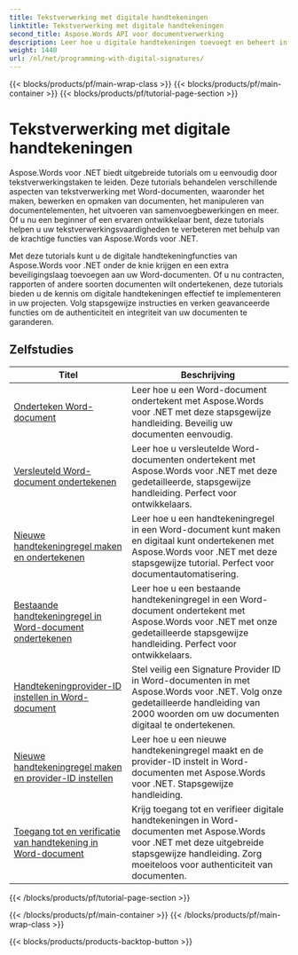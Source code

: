 ```yaml
---
title: Tekstverwerking met digitale handtekeningen
linktitle: Tekstverwerking met digitale handtekeningen
second_title: Aspose.Words API voor documentverwerking
description: Leer hoe u digitale handtekeningen toevoegt en beheert in Word-documenten met Aspose.Words voor .NET. De tutorials leiden u door de stappen om digitale handtekeningen te genereren en ze toe te voegen aan uw documenten.
weight: 1440
url: /nl/net/programming-with-digital-signatures/
---
```


{{< blocks/products/pf/main-wrap-class >}}
{{< blocks/products/pf/main-container >}}
{{< blocks/products/pf/tutorial-page-section >}}

# Tekstverwerking met digitale handtekeningen

Aspose.Words voor .NET biedt uitgebreide tutorials om u eenvoudig door tekstverwerkingstaken te leiden. Deze tutorials behandelen verschillende aspecten van tekstverwerking met Word-documenten, waaronder het maken, bewerken en opmaken van documenten, het manipuleren van documentelementen, het uitvoeren van samenvoegbewerkingen en meer. Of u nu een beginner of een ervaren ontwikkelaar bent, deze tutorials helpen u uw tekstverwerkingsvaardigheden te verbeteren met behulp van de krachtige functies van Aspose.Words voor .NET.

Met deze tutorials kunt u de digitale handtekeningfuncties van Aspose.Words voor .NET onder de knie krijgen en een extra beveiligingslaag toevoegen aan uw Word-documenten. Of u nu contracten, rapporten of andere soorten documenten wilt ondertekenen, deze tutorials bieden u de kennis om digitale handtekeningen effectief te implementeren in uw projecten. Volg stapsgewijze instructies en verken geavanceerde functies om de authenticiteit en integriteit van uw documenten te garanderen.

 ## Zelfstudies
| Titel | Beschrijving |
| --- | --- |
| [Onderteken Word-document](./sign-document/) | Leer hoe u een Word-document ondertekent met Aspose.Words voor .NET met deze stapsgewijze handleiding. Beveilig uw documenten eenvoudig. |
| [Versleuteld Word-document ondertekenen](./signing-encrypted-document/) | Leer hoe u versleutelde Word-documenten ondertekent met Aspose.Words voor .NET met deze gedetailleerde, stapsgewijze handleiding. Perfect voor ontwikkelaars. |
| [Nieuwe handtekeningregel maken en ondertekenen](./creating-and-signing-new-signature-line/) | Leer hoe u een handtekeningregel in een Word-document kunt maken en digitaal kunt ondertekenen met Aspose.Words voor .NET met deze stapsgewijze tutorial. Perfect voor documentautomatisering. |
| [Bestaande handtekeningregel in Word-document ondertekenen](./signing-existing-signature-line/) | Leer hoe u een bestaande handtekeningregel in een Word-document ondertekent met Aspose.Words voor .NET met onze gedetailleerde stapsgewijze handleiding. Perfect voor ontwikkelaars. |
| [Handtekeningprovider-ID instellen in Word-document](./set-signature-provider-id/) | Stel veilig een Signature Provider ID in Word-documenten in met Aspose.Words voor .NET. Volg onze gedetailleerde handleiding van 2000 woorden om uw documenten digitaal te ondertekenen. |
| [Nieuwe handtekeningregel maken en provider-ID instellen](./create-new-signature-line-and-set-provider-id/) | Leer hoe u een nieuwe handtekeningregel maakt en de provider-ID instelt in Word-documenten met Aspose.Words voor .NET. Stapsgewijze handleiding. |
| [Toegang tot en verificatie van handtekening in Word-document](./access-and-verify-signature/) | Krijg toegang tot en verifieer digitale handtekeningen in Word-documenten met Aspose.Words voor .NET met deze uitgebreide stapsgewijze handleiding. Zorg moeiteloos voor authenticiteit van documenten. |
{{< /blocks/products/pf/tutorial-page-section >}}

{{< /blocks/products/pf/main-container >}}
{{< /blocks/products/pf/main-wrap-class >}}

{{< blocks/products/products-backtop-button >}}
